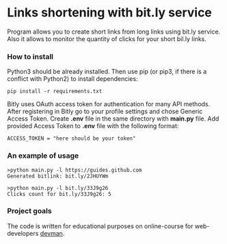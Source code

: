 # Links shortening with bit.ly service 

Program allows you to create short links from long links
using bit.ly service. 
Also it allows to monitor the quantity of clicks for your 
short bil.ly links.

### How to install

Python3 should be already installed. Then use pip 
(or pip3, if there is a conflict with Python2) to 
install dependencies:
```
pip install -r requirements.txt
```
Bitly uses OAuth access token for authentication for many
API methods. After registering in Bitly go to your profile 
settings and chose Generic Access Token. Create **.env** file
in the same directory with **main.py** file. Add provided 
Access Token to **.env** file with the following format:
```
ACCESS_TOKEN = "here should be your token"
```

### An example of usage

```
>python main.py -l https://guides.github.com
Generated bitlink: bit.ly/2JHUYWm

>python main.py -l bit.ly/33J9g26
Clicks count for bit.ly/33J9g26: 5
```

### Project goals

The code is written for educational purposes on online-course 
for web-developers [devman](dvmn.org).